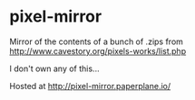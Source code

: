 # pixel-mirror
Mirror of the contents of a bunch of .zips from http://www.cavestory.org/pixels-works/list.php


I don't own any of this...

Hosted at http://pixel-mirror.paperplane.io/
